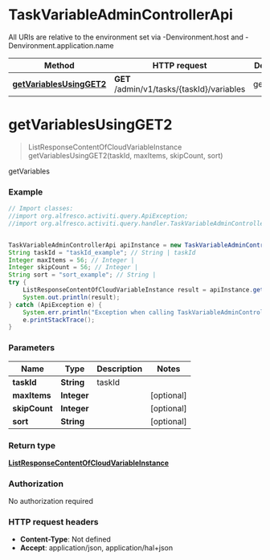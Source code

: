 # TaskVariableAdminControllerApi

All URIs are relative to the environment set via -Denvironment.host and -Denvironment.application.name

Method | HTTP request | Description
------------- | ------------- | -------------
[**getVariablesUsingGET2**](TaskVariableAdminControllerApi.md#getVariablesUsingGET2) | **GET** /admin/v1/tasks/{taskId}/variables | getVariables

<a name="getVariablesUsingGET2"></a>
# **getVariablesUsingGET2**
> ListResponseContentOfCloudVariableInstance getVariablesUsingGET2(taskId, maxItems, skipCount, sort)

getVariables

### Example
```java
// Import classes:
//import org.alfresco.activiti.query.ApiException;
//import org.alfresco.activiti.query.handler.TaskVariableAdminControllerApi;


TaskVariableAdminControllerApi apiInstance = new TaskVariableAdminControllerApi();
String taskId = "taskId_example"; // String | taskId
Integer maxItems = 56; // Integer | 
Integer skipCount = 56; // Integer | 
String sort = "sort_example"; // String | 
try {
    ListResponseContentOfCloudVariableInstance result = apiInstance.getVariablesUsingGET2(taskId, maxItems, skipCount, sort);
    System.out.println(result);
} catch (ApiException e) {
    System.err.println("Exception when calling TaskVariableAdminControllerApi#getVariablesUsingGET2");
    e.printStackTrace();
}
```

### Parameters

Name | Type | Description  | Notes
------------- | ------------- | ------------- | -------------
 **taskId** | **String**| taskId |
 **maxItems** | **Integer**|  | [optional]
 **skipCount** | **Integer**|  | [optional]
 **sort** | **String**|  | [optional]

### Return type

[**ListResponseContentOfCloudVariableInstance**](ListResponseContentOfCloudVariableInstance.md)

### Authorization

No authorization required

### HTTP request headers

 - **Content-Type**: Not defined
 - **Accept**: application/json, application/hal+json

